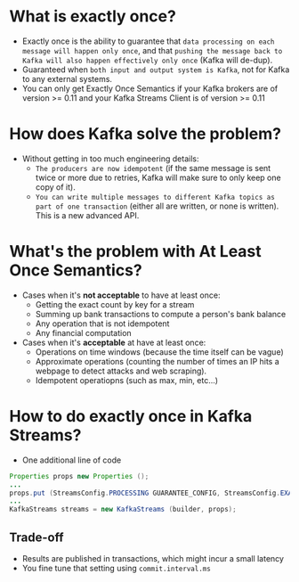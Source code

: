 # What is exactly once? 

- Exactly once is the ability to guarantee that `data processing on each
message will happen only once`, and that `pushing the message back to
Kafka will also happen effectively only once` (Kafka will de-dup).
- Guaranteed when `both input and output system is Kafka`, not for Kafka
to any external systems.
- You can only get Exactly Once Semantics if your Kafka
brokers are of version >= 0.11 and your Kafka Streams
Client is of version >= 0.11

# How does Kafka solve the problem? 

- Without getting in too much engineering details:
    - `The producers are now idempotent` (if the same message is sent twice or more due to retries, Kafka will make sure to only keep one copy of it).
    - `You can write multiple messages to different Kafka topics as part of one transaction` (either all are written, or none is written). This is a new advanced API.

# What's the problem with At Least Once Semantics?
- Cases when it's **not acceptable** to have at least once:
  - Getting the exact count by key for a stream
  - Summing up bank transactions to compute a person's bank balance
  - Any operation that is not idempotent
  - Any financial computation
- Cases when it's **acceptable** at have at least once:
  - Operations on time windows (because the time itself can be vague)
  - Approximate operations (counting the number of times an IP hits a webpage to detect attacks and web scraping).
  - Idempotent operatiopns (such as max, min, etc...)

# How to do exactly once in Kafka Streams?

- One additional line of code
```java
Properties props new Properties (); 
...
props.put (StreamsConfig.PROCESSING GUARANTEE_CONFIG, StreamsConfig.EXACTLY ONCE);
...
KafkaStreams streams = new KafkaStreams (builder, props);
```

## Trade-off 
- Results are published in transactions, which might incur a small latency
- You fine tune that setting using `commit.interval.ms`